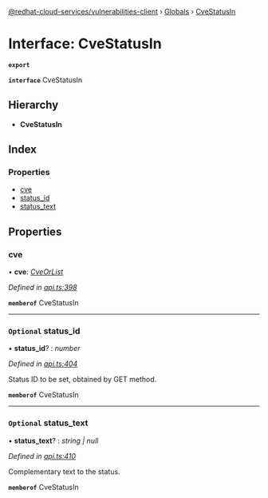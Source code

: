 [@redhat-cloud-services/vulnerabilities-client](../README.md) › [Globals](../globals.md) › [CveStatusIn](cvestatusin.md)

# Interface: CveStatusIn

**`export`** 

**`interface`** CveStatusIn

## Hierarchy

* **CveStatusIn**

## Index

### Properties

* [cve](cvestatusin.md#cve)
* [status_id](cvestatusin.md#optional-status_id)
* [status_text](cvestatusin.md#optional-status_text)

## Properties

###  cve

• **cve**: *[CveOrList](../globals.md#cveorlist)*

*Defined in [api.ts:398](https://github.com/RedHatInsights/javascript-clients/blob/master/packages/vulnerabilities/api.ts#L398)*

**`memberof`** CveStatusIn

___

### `Optional` status_id

• **status_id**? : *number*

*Defined in [api.ts:404](https://github.com/RedHatInsights/javascript-clients/blob/master/packages/vulnerabilities/api.ts#L404)*

Status ID to be set, obtained by GET method.

**`memberof`** CveStatusIn

___

### `Optional` status_text

• **status_text**? : *string | null*

*Defined in [api.ts:410](https://github.com/RedHatInsights/javascript-clients/blob/master/packages/vulnerabilities/api.ts#L410)*

Complementary text to the status.

**`memberof`** CveStatusIn
